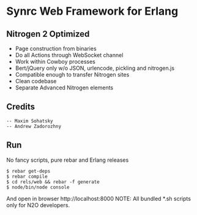 Synrc Web Framework for Erlang
==============================

Nitrogen 2 Optimized
--------------------

* Page construction from binaries
* Do all Actions through WebSocket channel
* Work within Cowboy processes
* Bert/jQuery only w/o JSON, urlencode, pickling and nitrogen.js
* Compatible enough to transfer Nitrogen sites
* Clean codebase
* Separate Advanced Nitrogen elements

Credits
-------

    -- Maxim Sohatsky
    -- Andrew Zadorozhny

Run
---

No fancy scripts, pure rebar and Erlang releases

    $ rebar get-deps
    $ rebar compile
    $ cd rels/web && rebar -f generate
    $ node/bin/node console

And open in browser http://localhost:8000
NOTE: All bundled *.sh scripts only for N2O developers.
